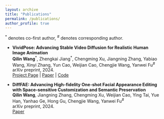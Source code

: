 ```yaml
---
layout: archive
title: "Publications"
permalink: /publications/
author_profile: true
---
```


<!-- {% if site.author.googlescholar %}
  <div class="wordwrap">You can also find my articles on <a href="{{site.author.googlescholar}}">my Google Scholar profile</a>.</div>
{% endif %}

{% include base_path %}

{% for post in site.publications reversed %}
  {% include archive-single.html %}
{% endfor %} -->

<sup>*</sup> denotes co-first author, <sup>#</sup> denotes corresponding author.

<ul>

<li>
<p><b>VividPose: Advancing Stable Video Diffusion for Realistic Human Image Animation</b>
<br /><strong>Qilin Wang</strong><sup>*</sup>, Zhengkai Jiang<sup>*</sup>, Chengming Xu, Jiangning Zhang, Yabiao Wang, Xinyi Zhang, Yun Cao, Weijian Cao, Chengjie Wang, Yanwei Fu<sup>#</sup>
<br /> arXiv preprint, 2024. 
<br />
  <a href="https://Kelu007.github.io/vivid-pose/">Project Page</a> |
  <a href="https://arxiv.org/pdf/2405.18156">Paper</a> |
  <a href="https://github.com/Kelu007/VividPose">Code</a>
</p>
</li>

<li>
<p><b>DiffFAE: Advancing High-fidelity One-shot Facial Appearance Editing with Space-sensitive Customization and Semantic Preservation</b>
<br /><strong>Qilin Wang</strong>, Jiangning Zhang, Chengming Xu, Weijian Cao, Ying Tai, Yue Han, Yanhao Ge, Hong Gu, Chengjie Wang, Yanwei Fu<sup>#</sup>
<br /> arXiv preprint, 2024. 
<br />
  <a href="https://arxiv.org/pdf/2403.17664">Paper</a>
</p>
</li>

</ul>